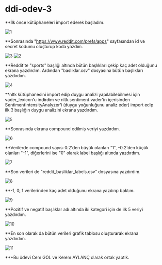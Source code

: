 # ddi-odev-3

**İlk önce kütüphaneleri import ederek başladım.

![1](https://user-images.githubusercontent.com/95704587/211209104-40d5cfcd-925b-4a17-8a4b-0be2b0cd158f.png)


**Sonrasında "https://www.reddit.com/prefs/apps" sayfasından id ve secret kodumu oluşturup koda yazdım.

![3](https://user-images.githubusercontent.com/95704587/211209184-5f53fa6e-c870-4dd6-b1f5-bef7df0cd959.png)
![2](https://user-images.githubusercontent.com/95704587/211209187-bd9abd76-98d5-4aac-8865-67bad4c1f8ec.png)


**Reddit'te "sports" başlığı altında bütün başlıkları çekip kaç adet olduğunu ekrana yazdırdım. Ardından "basliklar.csv" dosyasına bütün başlıkları yazdırdım.

![4](https://user-images.githubusercontent.com/95704587/211210789-b04b2c5d-aae0-4cd4-8100-e12bd7ed39e5.png)


**nltk kütüphanesini import edip duygu analizi yapılabilebilmesi için vader_lexicon'u indirdim ve nltk.sentiment.vader'in içerisinden SentimentIntensityAnalyzer'i (duygu yoğunluğunu analiz eder) import edip ilk 3 başlığın duygu analizini ekrana yazdırdım.

![5](https://user-images.githubusercontent.com/95704587/211211543-0980ea3a-0cbc-43ef-9c90-765ff66e576c.png)


**Sonrasında ekrana compound edilmiş veriyi yazdırdım.

![6](https://user-images.githubusercontent.com/95704587/211211644-fd4691c5-843c-484b-aab4-e33cd33229f8.png)


**Verilerde compound sayısı 0.2'den büyük olanları "1", -0.2'den küçük olanları "-1", diğerlerini ise "0" olarak label başlığı altında yazdırdım.

![7](https://user-images.githubusercontent.com/95704587/211211783-30ef8098-5637-40e0-8d2b-c335e804b0ec.png)


**Son verileri de "reddit_basliklar_labels.csv" dosyasına yazdırdım.

![8](https://user-images.githubusercontent.com/95704587/211211817-0523da02-4527-4c5b-a354-15b12970b85e.png)


**-1, 0, 1 verilerinden kaç adet olduğunu ekrana yazdırıp baktım.

![9](https://user-images.githubusercontent.com/95704587/211211888-23329a59-c2c2-49e0-9546-dfcf581690f3.png)


**Pozitif ve negatif başlıklar adı altında iki kategori için de ilk 5 veriyi yazdırdım.

![10](https://user-images.githubusercontent.com/95704587/211211937-683e8972-cd8c-4904-96d5-4a9c45f75b27.png)


**En son olarak da bütün verileri grafik tablosu oluşturarak ekrana yazdırdım.

![11](https://user-images.githubusercontent.com/95704587/211212040-70659ac2-c7fc-4093-beff-47fb10d6d27c.png)


***Bu ödevi Cem GÖL ve Kerem AYLANÇ olarak ortak yaptık.
